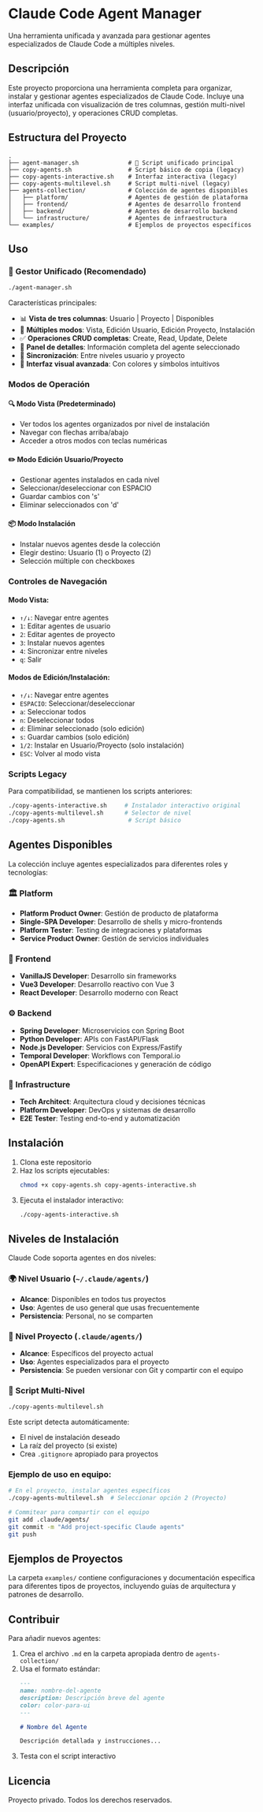 # Claude Code Agent Manager

Una herramienta unificada y avanzada para gestionar agentes especializados de Claude Code a múltiples niveles.

## Descripción

Este proyecto proporciona una herramienta completa para organizar, instalar y gestionar agentes especializados de Claude Code. Incluye una interfaz unificada con visualización de tres columnas, gestión multi-nivel (usuario/proyecto), y operaciones CRUD completas.

## Estructura del Proyecto

```
.
├── agent-manager.sh              # 🌟 Script unificado principal
├── copy-agents.sh                # Script básico de copia (legacy)
├── copy-agents-interactive.sh    # Interfaz interactiva (legacy)
├── copy-agents-multilevel.sh     # Script multi-nivel (legacy)
├── agents-collection/            # Colección de agentes disponibles
│   ├── platform/                 # Agentes de gestión de plataforma
│   ├── frontend/                 # Agentes de desarrollo frontend
│   ├── backend/                  # Agentes de desarrollo backend
│   └── infrastructure/           # Agentes de infraestructura
└── examples/                     # Ejemplos de proyectos específicos
```

## Uso

### 🌟 Gestor Unificado (Recomendado)

```bash
./agent-manager.sh
```

Características principales:
- 📊 **Vista de tres columnas**: Usuario | Proyecto | Disponibles
- 🔄 **Múltiples modos**: Vista, Edición Usuario, Edición Proyecto, Instalación
- ✅ **Operaciones CRUD completas**: Create, Read, Update, Delete
- 🎯 **Panel de detalles**: Información completa del agente seleccionado
- 🔀 **Sincronización**: Entre niveles usuario y proyecto
- 🎨 **Interfaz visual avanzada**: Con colores y símbolos intuitivos

### Modos de Operación

#### 🔍 Modo Vista (Predeterminado)
- Ver todos los agentes organizados por nivel de instalación
- Navegar con flechas arriba/abajo
- Acceder a otros modos con teclas numéricas

#### ✏️ Modo Edición Usuario/Proyecto
- Gestionar agentes instalados en cada nivel
- Seleccionar/deseleccionar con ESPACIO
- Guardar cambios con 's'
- Eliminar seleccionados con 'd'

#### 📦 Modo Instalación
- Instalar nuevos agentes desde la colección
- Elegir destino: Usuario (1) o Proyecto (2)
- Selección múltiple con checkboxes

### Controles de Navegación

#### Modo Vista:
- `↑/↓`: Navegar entre agentes
- `1`: Editar agentes de usuario
- `2`: Editar agentes de proyecto
- `3`: Instalar nuevos agentes
- `4`: Sincronizar entre niveles
- `q`: Salir

#### Modos de Edición/Instalación:
- `↑/↓`: Navegar entre agentes
- `ESPACIO`: Seleccionar/deseleccionar
- `a`: Seleccionar todos
- `n`: Deseleccionar todos
- `d`: Eliminar seleccionado (solo edición)
- `s`: Guardar cambios (solo edición)
- `1/2`: Instalar en Usuario/Proyecto (solo instalación)
- `ESC`: Volver al modo vista

### Scripts Legacy

Para compatibilidad, se mantienen los scripts anteriores:

```bash
./copy-agents-interactive.sh     # Instalador interactivo original
./copy-agents-multilevel.sh      # Selector de nivel
./copy-agents.sh                  # Script básico
```

## Agentes Disponibles

La colección incluye agentes especializados para diferentes roles y tecnologías:

### 🏛️ Platform
- **Platform Product Owner**: Gestión de producto de plataforma
- **Single-SPA Developer**: Desarrollo de shells y micro-frontends
- **Platform Tester**: Testing de integraciones y plataformas
- **Service Product Owner**: Gestión de servicios individuales

### 🎨 Frontend
- **VanillaJS Developer**: Desarrollo sin frameworks
- **Vue3 Developer**: Desarrollo reactivo con Vue 3
- **React Developer**: Desarrollo moderno con React

### ⚙️ Backend
- **Spring Developer**: Microservicios con Spring Boot
- **Python Developer**: APIs con FastAPI/Flask
- **Node.js Developer**: Servicios con Express/Fastify
- **Temporal Developer**: Workflows con Temporal.io
- **OpenAPI Expert**: Especificaciones y generación de código

### 🔧 Infrastructure
- **Tech Architect**: Arquitectura cloud y decisiones técnicas
- **Platform Developer**: DevOps y sistemas de desarrollo
- **E2E Tester**: Testing end-to-end y automatización

## Instalación

1. Clona este repositorio
2. Haz los scripts ejecutables:
   ```bash
   chmod +x copy-agents.sh copy-agents-interactive.sh
   ```
3. Ejecuta el instalador interactivo:
   ```bash
   ./copy-agents-interactive.sh
   ```

## Niveles de Instalación

Claude Code soporta agentes en dos niveles:

### 🌍 Nivel Usuario (`~/.claude/agents/`)
- **Alcance**: Disponibles en todos tus proyectos
- **Uso**: Agentes de uso general que usas frecuentemente
- **Persistencia**: Personal, no se comparten

### 📁 Nivel Proyecto (`.claude/agents/`)
- **Alcance**: Específicos del proyecto actual
- **Uso**: Agentes especializados para el proyecto
- **Persistencia**: Se pueden versionar con Git y compartir con el equipo

### 🎯 Script Multi-Nivel

```bash
./copy-agents-multilevel.sh
```

Este script detecta automáticamente:
- El nivel de instalación deseado
- La raíz del proyecto (si existe)
- Crea `.gitignore` apropiado para proyectos

### Ejemplo de uso en equipo:
```bash
# En el proyecto, instalar agentes específicos
./copy-agents-multilevel.sh  # Seleccionar opción 2 (Proyecto)

# Commitear para compartir con el equipo
git add .claude/agents/
git commit -m "Add project-specific Claude agents"
git push
```

## Ejemplos de Proyectos

La carpeta `examples/` contiene configuraciones y documentación específica para diferentes tipos de proyectos, incluyendo guías de arquitectura y patrones de desarrollo.

## Contribuir

Para añadir nuevos agentes:

1. Crea el archivo `.md` en la carpeta apropiada dentro de `agents-collection/`
2. Usa el formato estándar:
   ```markdown
   ---
   name: nombre-del-agente
   description: Descripción breve del agente
   color: color-para-ui
   ---
   
   # Nombre del Agente
   
   Descripción detallada y instrucciones...
   ```
3. Testa con el script interactivo

## Licencia

Proyecto privado. Todos los derechos reservados.